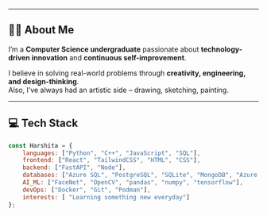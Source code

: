 
---

## 👩‍🎓 About Me
I’m a **Computer Science undergraduate** passionate about **technology-driven innovation** and **continuous self-improvement**.  

I believe in solving real-world problems through **creativity, engineering, and design-thinking**.  
Also, I’ve always had an artistic side – drawing, sketching, painting.  

---

## 💻 Tech Stack
```javascript
const Harshita = {
    languages: ["Python", "C++", "JavaScript", "SQL"],
    frontend: ["React", "TailwindCSS", "HTML", "CSS"],
    backend: ["FastAPI", "Node"],
    databases: ["Azure SQL", "PostgreSQL", "SQLite", "MongoDB", "Azure Databricks"],
    AI_ML: ["FaceNet", "OpenCV", "pandas", "numpy", "tensorflow"],
    devOps: ["Docker", "Git", "Podman"],
    interests: [ "Learning something new everyday"]
};
